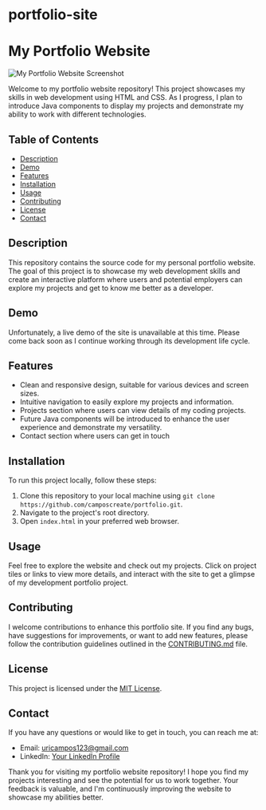 # portfolio-site
# My Portfolio Website

![My Portfolio Website Screenshot](path/to/screenshot.png)

Welcome to my portfolio website repository! This project showcases my skills in web development using HTML and CSS. As I progress, I plan to introduce Java components to display my projects and demonstrate my ability to work with different technologies.

## Table of Contents

- [Description](#description)
- [Demo](#demo)
- [Features](#features)
- [Installation](#installation)
- [Usage](#usage)
- [Contributing](#contributing)
- [License](#license)
- [Contact](#contact)

## Description

This repository contains the source code for my personal portfolio website. The goal of this project is to showcase my web development skills and create an interactive platform where users and potential employers can explore my projects and get to know me better as a developer.

## Demo

Unfortunately, a live demo of the site is unavailable at this time. Please come back soon as I continue working through its development life cycle.

## Features

- Clean and responsive design, suitable for various devices and screen sizes.
- Intuitive navigation to easily explore my projects and information.
- Projects section where users can view details of my coding projects.
- Future Java components will be introduced to enhance the user experience and demonstrate my versatility.
- Contact section where users can get in touch

## Installation

To run this project locally, follow these steps:

1. Clone this repository to your local machine using `git clone https://github.com/camposcreate/portfolio.git`.
2. Navigate to the project's root directory.
3. Open `index.html` in your preferred web browser.

## Usage

Feel free to explore the website and check out my projects. Click on project tiles or links to view more details, and interact with the site to get a glimpse of my development portfolio project.

## Contributing

I welcome contributions to enhance this portfolio site. If you find any bugs, have suggestions for improvements, or want to add new features, please follow the contribution guidelines outlined in the [CONTRIBUTING.md](CONTRIBUTING.md) file.

## License

This project is licensed under the [MIT License](LICENSE).

## Contact

If you have any questions or would like to get in touch, you can reach me at:
- Email: uricampos123@gmail.com
- LinkedIn: [Your LinkedIn Profile](https://www.linkedin.com/in/uriel-campos-a76838214/)

Thank you for visiting my portfolio website repository! I hope you find my projects interesting and see the potential for us to work together. Your feedback is valuable, and I'm continuously improving the website to showcase my abilities better.
